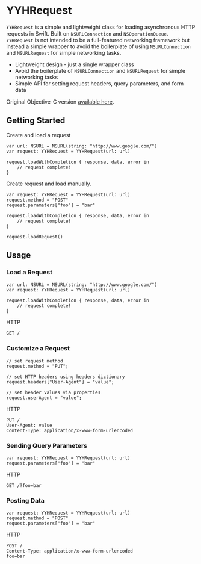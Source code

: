 YYHRequest
==========

`YYHRequest` is a simple and lightweight class for loading asynchronous HTTP requests in Swift. Built on `NSURLConnection` and `NSOperationQueue`. `YYHRequest` is not intended to be a full-featured networking framework but instead a simple wrapper to avoid the boilerplate of using `NSURLConnection` and `NSURLRequest` for simple networking tasks.

- Lightweight design - just a single wrapper class
- Avoid the boilerplate of `NSURLConnection` and `NSURLRequest` for simple networking tasks
- Simple API for setting request headers, query parameters, and form data

Original Objective-C version [available here](https://github.com/yayuhh/YYHRequest).

## Getting Started

Create and load a request

    var url: NSURL = NSURL(string: "http://www.google.com/")
    var request: YYHRequest = YYHRequest(url: url)

    request.loadWithCompletion { response, data, error in
        // request complete!
    }

Create request and load manually.


    var request: YYHRequest = YYHRequest(url: url)
    request.method = "POST"
    request.parameters["foo"] = "bar"

    request.loadWithCompletion { response, data, error in
        // request complete!
    }

    request.loadRequest()

## Usage

### Load a Request

    var url: NSURL = NSURL(string: "http://www.google.com/")
    var request: YYHRequest = YYHRequest(url: url)

    request.loadWithCompletion { response, data, error in
        // request complete!
    }

HTTP

    GET /

### Customize a Request

    // set request method
    request.method = "PUT";

    // set HTTP headers using headers dictionary
    request.headers["User-Agent"] = "value";

    // set header values via properties
    request.userAgent = "value";

HTTP

    PUT /
    User-Agent: value
    Content-Type: application/x-www-form-urlencoded

### Sending Query Parameters

    var request: YYHRequest = YYHRequest(url: url)
    request.parameters["foo"] = "bar"

HTTP

    GET /?foo=bar

### Posting Data

    var request: YYHRequest = YYHRequest(url: url)
    request.method = "POST"
    request.parameters["foo"] = "bar"

HTTP

    POST /
    Content-Type: application/x-www-form-urlencoded
    foo=bar
